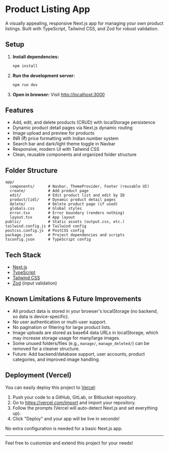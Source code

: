 # Product Listing App

A visually appealing, responsive Next.js app for managing your own product listings. Built with TypeScript, Tailwind CSS, and Zod for robust validation.

## Setup
1. **Install dependencies:**
   ```bash
   npm install
   ```
2. **Run the development server:**
   ```bash
   npm run dev
   ```
3. **Open in browser:**
   Visit [http://localhost:3000](http://localhost:3000)

## Features
- Add, edit, and delete products (CRUD) with localStorage persistence
- Dynamic product detail pages via Next.js dynamic routing
- Image upload and preview for products
- INR (₹) price formatting with Indian number system
- Search bar and dark/light theme toggle in Navbar
- Responsive, modern UI with Tailwind CSS
- Clean, reusable components and organized folder structure

## Folder Structure
```
app/
  components/      # Navbar, ThemeProvider, Footer (reusable UI)
  create/          # Add product page
  edit/            # Edit product list and edit by ID
  product/[id]/    # Dynamic product detail pages
  delete/          # Delete product page (if used)
  globals.css      # Global styles
  error.tsx        # Error boundary (renders nothing)
  layout.tsx       # App layout
public/            # Static assets (output.css, etc.)
tailwind.config.js # Tailwind config
postcss.config.js  # PostCSS config
package.json       # Project dependencies and scripts
tsconfig.json      # TypeScript config
```

## Tech Stack
- [Next.js](https://nextjs.org/)
- [TypeScript](https://www.typescriptlang.org/)
- [Tailwind CSS](https://tailwindcss.com/)
- [Zod](https://zod.dev/) (input validation)

## Known Limitations & Future Improvements
- All product data is stored in your browser's localStorage (no backend, so data is device-specific).
- No user authentication or multi-user support.
- No pagination or filtering for large product lists.
- Image uploads are stored as base64 data URLs in localStorage, which may increase storage usage for many/large images.
- Some unused folders/files (e.g., `manage/`, `manage_deleted/`) can be removed for a cleaner structure.
- Future: Add backend/database support, user accounts, product categories, and improved image handling.

## Deployment (Vercel)
You can easily deploy this project to [Vercel](https://vercel.com/):

1. Push your code to a GitHub, GitLab, or Bitbucket repository.
2. Go to https://vercel.com/import and import your repository.
3. Follow the prompts (Vercel will auto-detect Next.js and set everything up).
4. Click "Deploy" and your app will be live in seconds!

No extra configuration is needed for a basic Next.js app.

---

Feel free to customize and extend this project for your needs!
